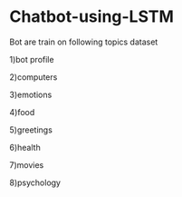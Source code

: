 # Chatbot-using-LSTM
Bot are train on following topics dataset

1)bot profile 

2)computers 

3)emotions 

4)food 

5)greetings 

6)health 

7)movies 

8)psychology
